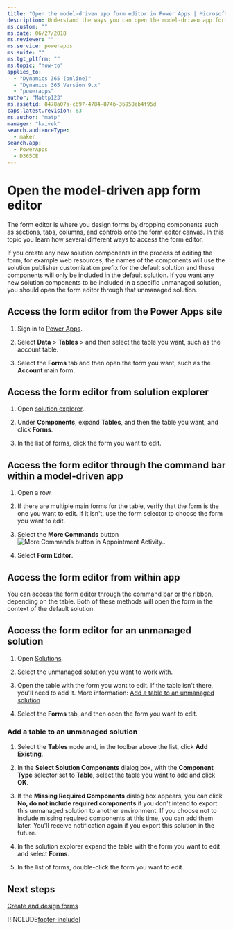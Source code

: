 ```yaml
---
title: "Open the model-driven app form editor in Power Apps | MicrosoftDocs"
description: Understand the ways you can open the model-driven app form editor
ms.custom: ""
ms.date: 06/27/2018
ms.reviewer: ""
ms.service: powerapps
ms.suite: ""
ms.tgt_pltfrm: ""
ms.topic: "how-to"
applies_to: 
  - "Dynamics 365 (online)"
  - "Dynamics 365 Version 9.x"
  - "powerapps"
author: "Mattp123"
ms.assetid: 8478a07a-c697-4784-874b-36958eb4f95d
caps.latest.revision: 63
ms.author: "matp"
manager: "kvivek"
search.audienceType: 
  - maker
search.app: 
  - PowerApps
  - D365CE
---
```


# Open the model-driven app form editor 
The form editor is where you design forms by dropping components such as sections, tabs, columns, and controls onto the form editor canvas. In this topic you learn how several different ways to access the form editor.
 
If you create any new solution components in the process of editing the form, for example web resources, the names of the components will use the solution publisher customization prefix for the default solution and these components will only be included in the default solution. If you want any new solution components to be included in a specific unmanaged solution, you should open the form editor through that unmanaged solution.  

## Access the form editor from the Power Apps site

1. Sign in to [Power Apps](https://make.powerapps.com/). 

2. Select **Data** > **Tables** > and then select the table you want, such as the account table. 

3. Select the **Forms** tab and then open the form you want, such as the **Account** main form.

## Access the form editor from solution explorer
  
1.  Open [solution explorer](advanced-navigation.md#solution-explorer).
  
2.  Under **Components**, expand **Tables**, and then the table you want, and click **Forms**.  
  
3.  In the list of forms, click the form you want to edit.  
  

## Access the form editor through the command bar within a model-driven app 
  
1.  Open a row.  
  
2.  If there are multiple main forms for the table, verify that the form is the one you want to edit. If it isn't, use the form selector to choose the form you want to edit.  
  
3.  Select the **More Commands** button ![More Commands button in Appointment Activity.](media/more-commands.gif "More Commands button in Appointment Activity").  
  
4.  Select **Form Editor**.  

## Access the form editor from within app
  
 You can access the form editor through the command bar or the ribbon, depending on the table. Both of these methods will open the form in the context of the default solution. 

## Access the form editor for an unmanaged solution  
  
1.  Open [Solutions](advanced-navigation.md#solutions).  
  
2.  Select the unmanaged solution you want to work with.  
  
3.  Open the table with the form you want to edit. If the table isn't there, you'll need to add it. More information: [Add a table to an unmanaged solution](#add-a-table-to-an-unmanaged-solution)

4.  Select the **Forms** tab, and then open the form you want to edit.
  
### Add a table to an unmanaged solution  
  
1.  Select the **Tables** node and, in the toolbar above the list, click **Add Existing**.  
  
2.  In the **Select Solution Components** dialog box, with the **Component Type** selector set to **Table**, select the table you want to add and click **OK**.  
  
3.  If the **Missing Required Components** dialog box appears, you can click **No, do not include required components** if you don't intend to export this unmanaged solution to another environment. If you choose not to include missing required components at this time, you can add them later. You'll receive notification again if you export this solution in the future.  
  
5.  In the solution explorer expand the table with the form you want to edit and select **Forms**.  
  
6.  In the list of forms, double-click the form you want to edit.  

## Next steps

[Create and design forms](create-design-forms.md)


[!INCLUDE[footer-include](../../includes/footer-banner.md)]